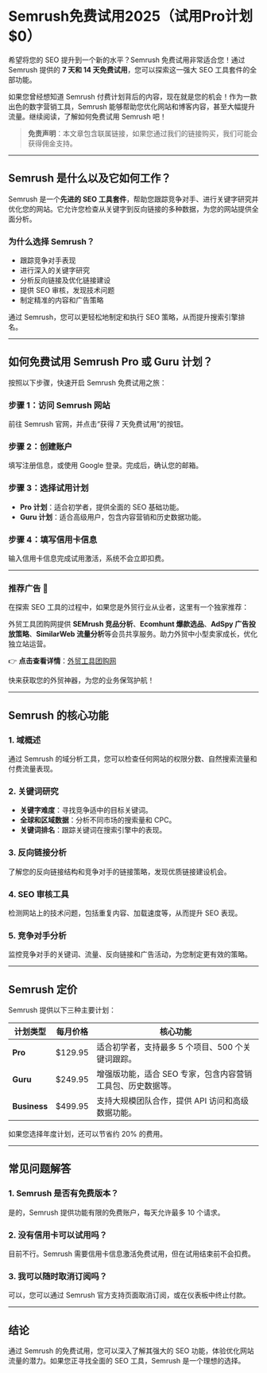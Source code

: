 # Semrush免费试用2025（试用Pro计划 $0）

希望将您的 SEO 提升到一个新的水平？Semrush 免费试用非常适合您！通过 Semrush 提供的 **7 天和 14 天免费试用**，您可以探索这一强大 SEO 工具套件的全部功能。

如果您曾经想知道 Semrush 付费计划背后的内容，现在就是您的机会！作为一款出色的数字营销工具，Semrush 能够帮助您优化网站和博客内容，甚至大幅提升流量。继续阅读，了解如何免费试用 Semrush 吧！

> **免责声明**：本文章包含联属链接，如果您通过我们的链接购买，我们可能会获得佣金支持。

---

## Semrush 是什么以及它如何工作？



Semrush 是一个**先进的 SEO 工具套件**，帮助您跟踪竞争对手、进行关键字研究并优化您的网站。它允许您检查从关键字到反向链接的多种数据，为您的网站提供全面分析。

### 为什么选择 Semrush？

- 跟踪竞争对手表现
- 进行深入的关键字研究
- 分析反向链接及优化链接建设
- 提供 SEO 审核，发现技术问题
- 制定精准的内容和广告策略

通过 Semrush，您可以更轻松地制定和执行 SEO 策略，从而提升搜索引擎排名。

---

## 如何免费试用 Semrush Pro 或 Guru 计划？

按照以下步骤，快速开启 Semrush 免费试用之旅：

### 步骤 1：访问 Semrush 网站
前往 Semrush 官网，并点击“获得 7 天免费试用”的按钮。

### 步骤 2：创建账户
填写注册信息，或使用 Google 登录。完成后，确认您的邮箱。

### 步骤 3：选择试用计划
- **Pro 计划**：适合初学者，提供全面的 SEO 基础功能。
- **Guru 计划**：适合高级用户，包含内容营销和历史数据功能。

### 步骤 4：填写信用卡信息
输入信用卡信息完成试用激活，系统不会立即扣费。

---

### **推荐广告** 🚀  
在探索 SEO 工具的过程中，如果您是外贸行业从业者，这里有一个独家推荐：

外贸工具团购网提供 **SEMrush 竞品分析**、**Ecomhunt 爆款选品**、**AdSpy 广告投放策略**、**SimilarWeb 流量分析**等会员共享服务。助力外贸中小型卖家成长，优化独立站运营。

👉 **点击查看详情**：[外贸工具团购网](https://bit.ly/waimao518)  

快来获取您的外贸神器，为您的业务保驾护航！

---

## Semrush 的核心功能

### 1. 域概述
通过 Semrush 的域分析工具，您可以检查任何网站的权限分数、自然搜索流量和付费流量表现。


### 2. 关键词研究
- **关键字难度**：寻找竞争适中的目标关键词。
- **全球和区域数据**：分析不同市场的搜索量和 CPC。
- **关键词排名**：跟踪关键词在搜索引擎中的表现。

### 3. 反向链接分析
了解您的反向链接结构和竞争对手的链接策略，发现优质链接建设机会。

### 4. SEO 审核工具
检测网站上的技术问题，包括重复内容、加载速度等，从而提升 SEO 表现。

### 5. 竞争对手分析
监控竞争对手的关键词、流量、反向链接和广告活动，为您制定更有效的策略。

---

## Semrush 定价

Semrush 提供以下三种主要计划：

| 计划类型 | 每月价格 | 核心功能 |
| -------- | -------- | -------- |
| **Pro**  | $129.95  | 适合初学者，支持最多 5 个项目、500 个关键词跟踪。 |
| **Guru** | $249.95  | 增强版功能，适合 SEO 专家，包含内容营销工具包、历史数据等。 |
| **Business** | $499.95 | 支持大规模团队合作，提供 API 访问和高级数据功能。 |

如果您选择年度计划，还可以节省约 20% 的费用。

---

## 常见问题解答

### 1. Semrush 是否有免费版本？
是的，Semrush 提供功能有限的免费账户，每天允许最多 10 个请求。

### 2. 没有信用卡可以试用吗？
目前不行。Semrush 需要信用卡信息激活免费试用，但在试用结束前不会扣费。

### 3. 我可以随时取消订阅吗？
可以，您可以通过 Semrush 官方支持页面取消订阅，或在仪表板中终止付款。

---

## 结论

通过 Semrush 的免费试用，您可以深入了解其强大的 SEO 功能，体验优化网站流量的潜力。如果您正寻找全面的 SEO 工具，Semrush 是一个理想的选择。


